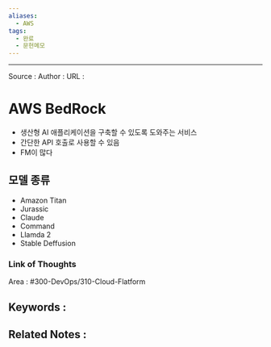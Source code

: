 ```yaml
---
aliases:
  - AWS
tags:
  - 완료
  - 문헌메모
---
```



---


Source :
Author : 
URL :

# AWS BedRock
- 생산형 AI 애플리케이션을 구축할 수 있도록 도와주는 서비스
- 간단한 API 호출로 사용할 수 있음
- FM이 많다


## 모델 종류
- Amazon Titan
- Jurassic
- Claude
- Command
- Llamda 2
- Stable Deffusion

### Link of Thoughts
Area : #300-DevOps/310-Cloud-Flatform 

Keywords :
- 

Related Notes : 
- 


